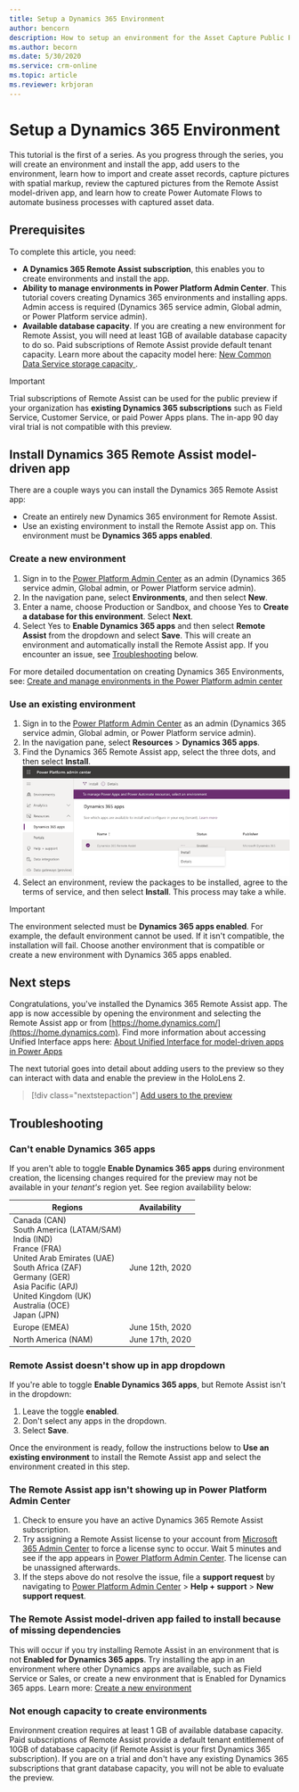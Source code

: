 ```yaml
---
title: Setup a Dynamics 365 Environment
author: bencorn
description: How to setup an environment for the Asset Capture Public Preview
ms.author: becorn
ms.date: 5/30/2020
ms.service: crm-online
ms.topic: article
ms.reviewer: krbjoran
---
```

# Setup a Dynamics 365 Environment

This tutorial is the first of a series. As you progress through the series, you will create an environment and install the app, add users to the environment, learn how to import and create asset records, capture pictures with spatial markup, review the captured pictures from the Remote Assist model-driven app, and learn how to create Power Automate Flows to automate business processes with captured asset data.

## Prerequisites

To complete this article, you need:

- **A Dynamics 365 Remote Assist subscription**, this enables you to create environments and install the app.
- **Ability to manage environments in Power Platform Admin Center**. This tutorial covers creating Dynamics 365 environments and installing apps. Admin access is required (Dynamics 365 service admin, Global admin, or Power Platform service admin).
- **Available database capacity**. If you are creating a new environment for Remote Assist, you will need at least 1GB of available database capacity to do so. Paid subscriptions of Remote Assist provide default tenant capacity. Learn more about the capacity model here: [New Common Data Service storage capacity
](https://docs.microsoft.com/power-platform/admin/capacity-storage).

> [!IMPORTANT]
> Trial subscriptions of Remote Assist can be used for the public preview if your organization has **existing Dynamics 365 subscriptions** such as Field Service, Customer Service, or paid Power Apps plans. The in-app 90 day viral trial is not compatible with this preview.

## Install Dynamics 365 Remote Assist model-driven app

There are a couple ways you can install the Dynamics 365 Remote Assist app:

- Create an entirely new Dynamics 365 environment for Remote Assist.
- Use an existing environment to install the Remote Assist app on. This environment must be **Dynamics 365 apps enabled**.

### Create a new environment

1. Sign in to the [Power Platform Admin Center](https://admin.powerplatform.com) as an admin (Dynamics 365 service admin, Global admin, or Power Platform service admin).
2. In the navigation pane, select **Environments**, and then select **New**.
3. Enter a name, choose Production or Sandbox, and choose Yes to **Create a database for this environment**. Select **Next**.
4. Select Yes to **Enable Dynamics 365 apps** and then select **Remote Assist** from the dropdown and select **Save**. This will create an environment and automatically install the Remote Assist app. If you encounter an issue, see [Troubleshooting](#troubleshooting) below.

For more detailed documentation on creating Dynamics 365 Environments, see: [Create and manage environments in the Power Platform admin center](https://docs.microsoft.com/power-platform/admin/create-environment#create-an-environment-in-the-power-platform-admin-center)

### Use an existing environment

1. Sign in to the [Power Platform Admin Center](https://admin.powerplatform.com) as an admin (Dynamics 365 service admin, Global admin, or Power Platform service admin).
2. In the navigation pane, select **Resources** > **Dynamics 365 apps**.
3. Find the Dynamics 365 Remote Assist app, select the three dots, and then select **Install**.
![Screenshot of Power Platform Admin Center.](./media/AC_PPAC_InstallApp.png "Admin Portal")
4. Select an environment, review the packages to be installed, agree to the terms of service, and then select **Install**. This process may take a while.

> [!IMPORTANT]
> The environment selected must be **Dynamics 365 apps enabled**. For example, the default environment cannot be used. If it isn't compatible, the installation will fail. Choose another environment that is compatible or create a new environment with Dynamics 365 apps enabled.

## Next steps

Congratulations, you've installed the Dynamics 365 Remote Assist app. The app is now accessible by opening the environment and selecting the Remote Assist app or from [https://home.dynamics.com/](https://home.dynamics.com). Find more information about accessing Unified Interface apps here: [About Unified Interface for model-driven apps in Power Apps](https://docs.microsoft.com/power-platform/admin/about-unified-interface)

The next tutorial goes into detail about adding users to the preview so they can interact with data and enable the preview in the HoloLens 2.

> [!div class="nextstepaction"]
> [Add users to the preview](./asset-capture-add-users.md)

## Troubleshooting

### Can't enable Dynamics 365 apps

If you aren't able to toggle **Enable Dynamics 365 apps** during environment creation, the licensing changes required for the preview may not be available in your *tenant's* region yet. See region availability below:

|Regions|Availability|
|-----|-----|
|Canada (CAN) </br> South America (LATAM/SAM) </br>India (IND) </br> France (FRA) </br> United Arab Emirates (UAE) </br> South Africa (ZAF) </br> Germany (GER) </br> Asia Pacific (APJ) </br> United Kingdom (UK) </br> Australia (OCE) </br> Japan (JPN) </br> | June 12th, 2020|
| Europe (EMEA) | June 15th, 2020|
| North America (NAM) | June 17th, 2020|

### Remote Assist doesn't show up in app dropdown

If you're able to toggle **Enable Dynamics 365 apps**, but Remote Assist isn't in the dropdown:

1. Leave the toggle **enabled**.
2. Don't select any apps in the dropdown.
3. Select **Save**.

Once the environment is ready, follow the instructions below to **Use an existing environment** to install the Remote Assist app and select the environment created in this step.

### The Remote Assist app isn't showing up in Power Platform Admin Center

1. Check to ensure you have an active Dynamics 365 Remote Assist subscription.
2. Try assigning a Remote Assist license to your account from [Microsoft 365 Admin Center](https://admin.microsoft.com) to force a license sync to occur. Wait 5 minutes and see if the app appears in [Power Platform Admin Center](https://admin.powerplatform.com). The license can be unassigned afterwards.
3. If the steps above do not resolve the issue, file a **support request** by navigating to [Power Platform Admin Center](https://admin.powerplatform.com) > **Help + support** > **New support request**.

### The Remote Assist model-driven app failed to install because of missing dependencies

This will occur if you try installing Remote Assist in an environment that is not **Enabled for Dynamics 365 apps**. Try installing the app in an environment where other Dynamics apps are available, such as Field Service or Sales, or create a new environment that is Enabled for Dynamics 365 apps. Learn more: [Create a new environment](#install-dynamics-365-remote-assist-model-driven-app)

### Not enough capacity to create environments

Environment creation requires at least 1 GB of available database capacity. Paid subscriptions of Remote Assist provide a default tenant entitlement of 10GB of database capacity (if Remote Assist is your first Dynamics 365 subscription). If you are on a trial and don't have any existing Dynamics 365 subscriptions that grant database capacity, you will not be able to evaluate the preview.
